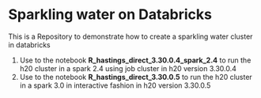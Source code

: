 # Sparkling water on Databricks

This is a Repository to demonstrate how to create a sparkling water cluster in databricks 

1.  Use to the notebook **R_hastings_direct_3.30.0.4_spark_2.4** to run the h20 cluster in a spark 2.4 using job cluster in h20 version 3.30.0.4
2.  Use to the notebook **R_hastings_direct_3.30.0.5** to run the h20 cluster in a spark 3.0 in interactive fashion in h20 version 3.30.0.5


